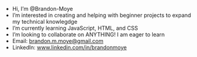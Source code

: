 - Hi, I’m @Brandon-Moye
- I’m interested in creating and helping with beginner projects to expand my technical knowlegdge
- I’m currently learning JavaScript, HTML, and CSS
- I’m looking to collaborate on ANYTHING! I am eager to learn
- Email: brandon.m.moye@gmail.com
- LinkedIn: www.linkedin.com/in/brandonmoye

<!---
Brandon-Moye/Brandon-Moye is a ✨ special ✨ repository because its `README.md` (this file) appears on your GitHub profile.
You can click the Preview link to take a look at your changes.
--->
